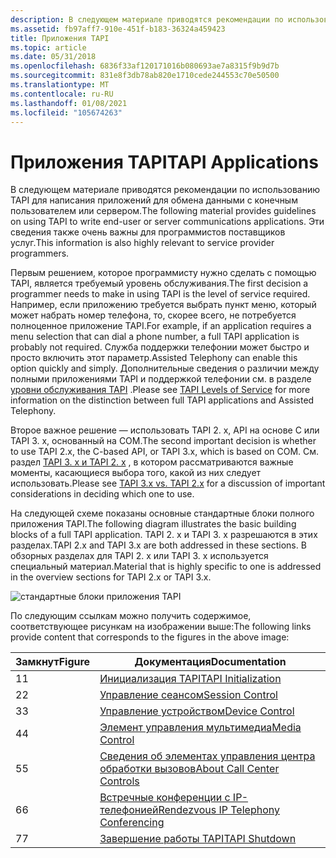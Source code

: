 ```yaml
---
description: В следующем материале приводятся рекомендации по использованию TAPI для написания приложений для обмена данными с конечным пользователем или сервером. Эти сведения также очень важны для программистов поставщиков услуг.
ms.assetid: fb97aff7-910e-451f-b183-36324a459423
title: Приложения TAPI
ms.topic: article
ms.date: 05/31/2018
ms.openlocfilehash: 6836f33af120171016b080693ae7a8315f9b9d7b
ms.sourcegitcommit: 831e8f3db78ab820e1710cede244553c70e50500
ms.translationtype: MT
ms.contentlocale: ru-RU
ms.lasthandoff: 01/08/2021
ms.locfileid: "105674263"
---
```

# <a name="tapi-applications"></a><span data-ttu-id="e61ed-104">Приложения TAPI</span><span class="sxs-lookup"><span data-stu-id="e61ed-104">TAPI Applications</span></span>

<span data-ttu-id="e61ed-105">В следующем материале приводятся рекомендации по использованию TAPI для написания приложений для обмена данными с конечным пользователем или сервером.</span><span class="sxs-lookup"><span data-stu-id="e61ed-105">The following material provides guidelines on using TAPI to write end-user or server communications applications.</span></span> <span data-ttu-id="e61ed-106">Эти сведения также очень важны для программистов поставщиков услуг.</span><span class="sxs-lookup"><span data-stu-id="e61ed-106">This information is also highly relevant to service provider programmers.</span></span>

<span data-ttu-id="e61ed-107">Первым решением, которое программисту нужно сделать с помощью TAPI, является требуемый уровень обслуживания.</span><span class="sxs-lookup"><span data-stu-id="e61ed-107">The first decision a programmer needs to make in using TAPI is the level of service required.</span></span> <span data-ttu-id="e61ed-108">Например, если приложению требуется выбрать пункт меню, который может набрать номер телефона, то, скорее всего, не потребуется полноценное приложение TAPI.</span><span class="sxs-lookup"><span data-stu-id="e61ed-108">For example, if an application requires a menu selection that can dial a phone number, a full TAPI application is probably not required.</span></span> <span data-ttu-id="e61ed-109">Служба поддержки телефонии может быстро и просто включить этот параметр.</span><span class="sxs-lookup"><span data-stu-id="e61ed-109">Assisted Telephony can enable this option quickly and simply.</span></span> <span data-ttu-id="e61ed-110">Дополнительные сведения о различии между полными приложениями TAPI и поддержкой телефонии см. в разделе [уровни обслуживания TAPI](tapi-levels-of-service.md) .</span><span class="sxs-lookup"><span data-stu-id="e61ed-110">Please see [TAPI Levels of Service](tapi-levels-of-service.md) for more information on the distinction between full TAPI applications and Assisted Telephony.</span></span>

<span data-ttu-id="e61ed-111">Второе важное решение — использовать TAPI 2. x, API на основе C или TAPI 3. x, основанный на COM.</span><span class="sxs-lookup"><span data-stu-id="e61ed-111">The second important decision is whether to use TAPI 2.x, the C-based API, or TAPI 3.x, which is based on COM.</span></span> <span data-ttu-id="e61ed-112">См. раздел [TAPI 3. x и TAPI 2. x](tapi-3-x-versus-tapi-2-x.md) , в котором рассматриваются важные моменты, касающиеся выбора того, какой из них следует использовать.</span><span class="sxs-lookup"><span data-stu-id="e61ed-112">Please see [TAPI 3.x vs. TAPI 2.x](tapi-3-x-versus-tapi-2-x.md) for a discussion of important considerations in deciding which one to use.</span></span>

<span data-ttu-id="e61ed-113">На следующей схеме показаны основные стандартные блоки полного приложения TAPI.</span><span class="sxs-lookup"><span data-stu-id="e61ed-113">The following diagram illustrates the basic building blocks of a full TAPI application.</span></span> <span data-ttu-id="e61ed-114">TAPI 2. x и TAPI 3. x разрешаются в этих разделах.</span><span class="sxs-lookup"><span data-stu-id="e61ed-114">TAPI 2.x and TAPI 3.x are both addressed in these sections.</span></span> <span data-ttu-id="e61ed-115">В обзорных разделах для TAPI 2. x или TAPI 3. x используется специальный материал.</span><span class="sxs-lookup"><span data-stu-id="e61ed-115">Material that is highly specific to one is addressed in the overview sections for TAPI 2.x or TAPI 3.x.</span></span>

![стандартные блоки приложения TAPI](images/tapior3.png)

<span data-ttu-id="e61ed-117">По следующим ссылкам можно получить содержимое, соответствующее рисункам на изображении выше:</span><span class="sxs-lookup"><span data-stu-id="e61ed-117">The following links provide content that corresponds to the figures in the above image:</span></span>

| <span data-ttu-id="e61ed-118">Замкнут</span><span class="sxs-lookup"><span data-stu-id="e61ed-118">Figure</span></span> | <span data-ttu-id="e61ed-119">Документация</span><span class="sxs-lookup"><span data-stu-id="e61ed-119">Documentation</span></span>                                                                    |
|--------|----------------------------------------------------------------------------------|
| <span data-ttu-id="e61ed-120">1</span><span class="sxs-lookup"><span data-stu-id="e61ed-120">1</span></span>      | [<span data-ttu-id="e61ed-121">Инициализация TAPI</span><span class="sxs-lookup"><span data-stu-id="e61ed-121">TAPI Initialization</span></span>](tapi-initialization.md)                                   |
| <span data-ttu-id="e61ed-122">2</span><span class="sxs-lookup"><span data-stu-id="e61ed-122">2</span></span>      | [<span data-ttu-id="e61ed-123">Управление сеансом</span><span class="sxs-lookup"><span data-stu-id="e61ed-123">Session Control</span></span>](session-control.md)                                           |
| <span data-ttu-id="e61ed-124">3</span><span class="sxs-lookup"><span data-stu-id="e61ed-124">3</span></span>      | [<span data-ttu-id="e61ed-125">Управление устройством</span><span class="sxs-lookup"><span data-stu-id="e61ed-125">Device Control</span></span>](device-control.md)                                             |
| <span data-ttu-id="e61ed-126">4</span><span class="sxs-lookup"><span data-stu-id="e61ed-126">4</span></span>      | [<span data-ttu-id="e61ed-127">Элемент управления мультимедиа</span><span class="sxs-lookup"><span data-stu-id="e61ed-127">Media Control</span></span>](media-control.md)                                               |
| <span data-ttu-id="e61ed-128">5</span><span class="sxs-lookup"><span data-stu-id="e61ed-128">5</span></span>      | [<span data-ttu-id="e61ed-129">Сведения об элементах управления центра обработки вызовов</span><span class="sxs-lookup"><span data-stu-id="e61ed-129">About Call Center Controls</span></span>](about-call-center-controls.md)                     |
| <span data-ttu-id="e61ed-130">6</span><span class="sxs-lookup"><span data-stu-id="e61ed-130">6</span></span>      | [<span data-ttu-id="e61ed-131">Встречные конференции с IP-телефонией</span><span class="sxs-lookup"><span data-stu-id="e61ed-131">Rendezvous IP Telephony Conferencing</span></span>](rendezvous-ip-telephony-conferencing.md) |
| <span data-ttu-id="e61ed-132">7</span><span class="sxs-lookup"><span data-stu-id="e61ed-132">7</span></span>      | [<span data-ttu-id="e61ed-133">Завершение работы TAPI</span><span class="sxs-lookup"><span data-stu-id="e61ed-133">TAPI Shutdown</span></span>](tapi-shutdown.md)                                               |



 

 

 



